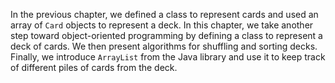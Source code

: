 In the previous chapter, we defined a class to represent cards and used an array of `Card` objects to represent a deck. In this chapter, we take another step toward object-oriented programming by defining a class to represent a deck of cards. We then present algorithms for shuffling and sorting decks. Finally, we introduce `ArrayList` from the Java library and use it to keep track of different piles of cards from the deck.